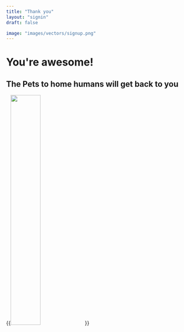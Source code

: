 ```yaml
---
title: "Thank you"
layout: "signin"
draft: false

image: "images/vectors/signup.png"
---
```


<div class="hero-image">
<h1>You're awesome!</h1>
<h2>The Pets to home humans will get back to you</h2>
{{<image src="awesome.png" height="40%" width="40%" position="center">}}
</div>